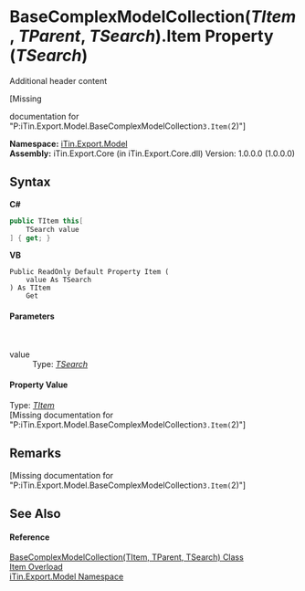# BaseComplexModelCollection(*TItem*, *TParent*, *TSearch*).Item Property (*TSearch*)
Additional header content 

\[Missing <summary> documentation for "P:iTin.Export.Model.BaseComplexModelCollection`3.Item(`2)"\]

**Namespace:**&nbsp;<a href="ef57ffcc-e95e-b212-5a46-9aa6f5a3511f">iTin.Export.Model</a><br />**Assembly:**&nbsp;iTin.Export.Core (in iTin.Export.Core.dll) Version: 1.0.0.0 (1.0.0.0)

## Syntax

**C#**<br />
``` C#
public TItem this[
	TSearch value
] { get; }
```

**VB**<br />
``` VB
Public ReadOnly Default Property Item ( 
	value As TSearch
) As TItem
	Get
```


#### Parameters
&nbsp;<dl><dt>value</dt><dd>Type: <a href="1602f533-6779-8fab-d93a-b17fbbec4147">*TSearch*</a><br /></dd></dl>

#### Property Value
Type: <a href="1602f533-6779-8fab-d93a-b17fbbec4147">*TItem*</a><br />\[Missing <value> documentation for "P:iTin.Export.Model.BaseComplexModelCollection`3.Item(`2)"\]

## Remarks
\[Missing <remarks> documentation for "P:iTin.Export.Model.BaseComplexModelCollection`3.Item(`2)"\]

## See Also


#### Reference
<a href="1602f533-6779-8fab-d93a-b17fbbec4147">BaseComplexModelCollection(TItem, TParent, TSearch) Class</a><br /><a href="470d6498-56e8-b1d1-d500-8140e06475f3">Item Overload</a><br /><a href="ef57ffcc-e95e-b212-5a46-9aa6f5a3511f">iTin.Export.Model Namespace</a><br />